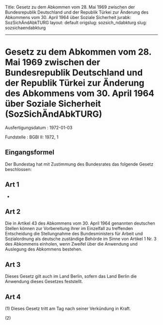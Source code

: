 Title: Gesetz zu dem Abkommen vom 28. Mai 1969 zwischen der Bundesrepublik Deutschland
  und der Republik Türkei zur Änderung des Abkommens vom 30. April 1964 über Soziale
  Sicherheit
jurabk: SozSichÄndAbkTURG
layout: default
origslug: sozsich_ndabkturg
slug: sozsichaendabkturg

---

# Gesetz zu dem Abkommen vom 28. Mai 1969 zwischen der Bundesrepublik Deutschland und der Republik Türkei zur Änderung des Abkommens vom 30. April 1964 über Soziale Sicherheit (SozSichÄndAbkTURG)

Ausfertigungsdatum
:   1972-01-03

Fundstelle
:   BGBl II: 1972, 1



## Eingangsformel

Der Bundestag hat mit Zustimmung des Bundesrates das folgende Gesetz
beschlossen:


## Art 1

-


## Art 2

Die in Artikel 43 des Abkommens vom 30. April 1964 genannten deutschen
Stellen können zur Vorbereitung ihrer im Einzelfall zu treffenden
Entscheidung die Stellungnahme des Bundesministers für Arbeit und
Sozialordnung als deutsche zuständige Behörde im Sinne von Artikel 1
Nr. 3 des Abkommens einholen, wenn Zweifel über die Anwendung und
Auslegung des Abkommens bestehen.


## Art 3

Dieses Gesetz gilt auch im Land Berlin, sofern das Land Berlin die
Anwendung dieses Gesetzes feststellt.


## Art 4

(1) Dieses Gesetz tritt am Tag nach seiner Verkündung in Kraft.

(2)

